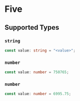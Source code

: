 # Five


## Supported Types

### `string`

```typescript
const value: string = "<value>";
```

### `number`

```typescript
const value: number = 750765;
```

### `number`

```typescript
const value: number = 6995.75;
```


